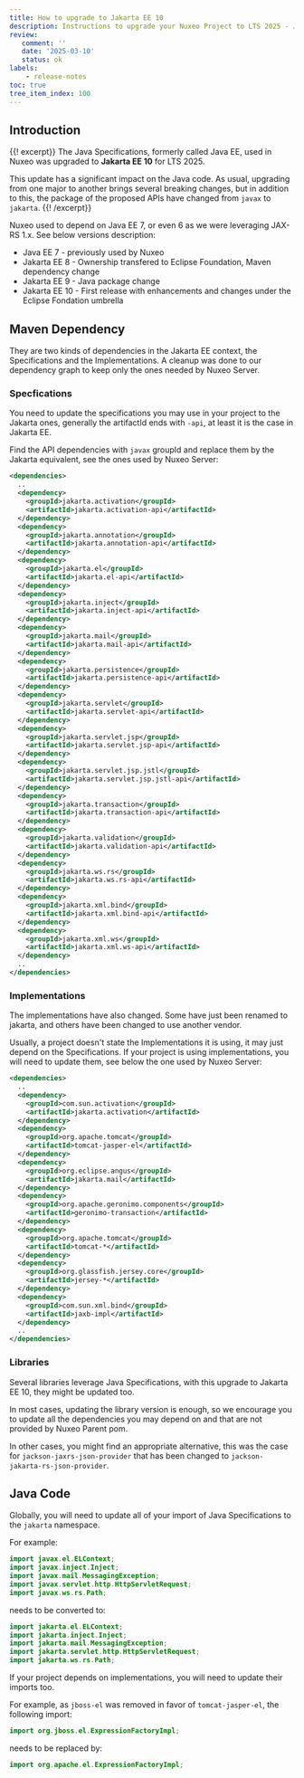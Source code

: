 ```yaml
---
title: How to upgrade to Jakarta EE 10
description: Instructions to upgrade your Nuxeo Project to LTS 2025 - Jakarta EE part
review:
   comment: ''
   date: '2025-03-10'
   status: ok
labels:
    - release-notes
toc: true
tree_item_index: 100
---
```


## Introduction

{{! excerpt}}
The Java Specifications, formerly called Java EE, used in Nuxeo was upgraded to **Jakarta EE 10** for LTS 2025.

This update has a significant impact on the Java code. As usual, upgrading from one major to another brings several
breaking changes, but in addition to this, the package of the proposed APIs have changed from `javax` to `jakarta`.
{{! /excerpt}}

Nuxeo used to depend on Java EE 7, or even 6 as we were leveraging JAX-RS 1.x.
See below versions description:
- Java EE 7 - previously used by Nuxeo
- Jakarta EE 8 - Ownership transfered to Eclipse Foundation, Maven dependency change
- Jakarta EE 9 - Java package change
- Jakarta EE 10 - First release with enhancements and changes under the Eclipse Fondation umbrella

## Maven Dependency

They are two kinds of dependencies in the Jakarta EE context, the Specifications and the Implementations.
A cleanup was done to our dependency graph to keep only the ones needed by Nuxeo Server.

### Specfications

You need to update the specifications you may use in your project to the Jakarta ones, generally the artifactId ends 
with `-api`, at least it is the case in Jakarta EE.

Find the API dependencies with `javax` groupId and replace them by the Jakarta equivalent, see the ones used by Nuxeo Server:

```xml
<dependencies>
  ..
  <dependency>
    <groupId>jakarta.activation</groupId>
    <artifactId>jakarta.activation-api</artifactId>
  </dependency>
  <dependency>
    <groupId>jakarta.annotation</groupId>
    <artifactId>jakarta.annotation-api</artifactId>
  </dependency>
  <dependency>
    <groupId>jakarta.el</groupId>
    <artifactId>jakarta.el-api</artifactId>
  </dependency>
  <dependency>
    <groupId>jakarta.inject</groupId>
    <artifactId>jakarta.inject-api</artifactId>
  </dependency>
  <dependency>
    <groupId>jakarta.mail</groupId>
    <artifactId>jakarta.mail-api</artifactId>
  </dependency>
  <dependency>
    <groupId>jakarta.persistence</groupId>
    <artifactId>jakarta.persistence-api</artifactId>
  </dependency>
  <dependency>
    <groupId>jakarta.servlet</groupId>
    <artifactId>jakarta.servlet-api</artifactId>
  </dependency>
  <dependency>
    <groupId>jakarta.servlet.jsp</groupId>
    <artifactId>jakarta.servlet.jsp-api</artifactId>
  </dependency>
  <dependency>
    <groupId>jakarta.servlet.jsp.jstl</groupId>
    <artifactId>jakarta.servlet.jsp.jstl-api</artifactId>
  </dependency>
  <dependency>
    <groupId>jakarta.transaction</groupId>
    <artifactId>jakarta.transaction-api</artifactId>
  </dependency>
  <dependency>
    <groupId>jakarta.validation</groupId>
    <artifactId>jakarta.validation-api</artifactId>
  </dependency>
  <dependency>
    <groupId>jakarta.ws.rs</groupId>
    <artifactId>jakarta.ws.rs-api</artifactId>
  </dependency>
  <dependency>
    <groupId>jakarta.xml.bind</groupId>
    <artifactId>jakarta.xml.bind-api</artifactId>
  </dependency>
  <dependency>
    <groupId>jakarta.xml.ws</groupId>
    <artifactId>jakarta.xml.ws-api</artifactId>
  </dependency>
  ..
</dependencies>
```

### Implementations

The implementations have also changed. Some have just been renamed to jakarta, and others have been changed to use 
another vendor.

Usually, a project doesn't state the Implementations it is using, it may just depend on the Specifications. If your 
project is using implementations, you will need to update them, see below the one used by Nuxeo Server:

```xml
<dependencies>
  ..
  <dependency>
    <groupId>com.sun.activation</groupId>
    <artifactId>jakarta.activation</artifactId>
  </dependency>
  <dependency>
    <groupId>org.apache.tomcat</groupId>
    <artifactId>tomcat-jasper-el</artifactId>
  </dependency>
  <dependency>
    <groupId>org.eclipse.angus</groupId>
    <artifactId>jakarta.mail</artifactId>
  </dependency>
  <dependency>
    <groupId>org.apache.geronimo.components</groupId>
    <artifactId>geronimo-transaction</artifactId>
  </dependency>
  <dependency>
    <groupId>org.apache.tomcat</groupId>
    <artifactId>tomcat-*</artifactId>
  </dependency>
  <dependency>
    <groupId>org.glassfish.jersey.core</groupId>
    <artifactId>jersey-*</artifactId>
  </dependency>
  <dependency>
    <groupId>com.sun.xml.bind</groupId>
    <artifactId>jaxb-impl</artifactId>
  </dependency>
  ..
</dependencies>
```

### Libraries

Several libraries leverage Java Specifications, with this upgrade to Jakarta EE 10, they might be updated too.

In most cases, updating the library version is enough, so we encourage you to update all the dependencies you may depend on
and that are not provided by Nuxeo Parent pom.

In other cases, you might find an appropriate alternative, this was the case for `jackson-jaxrs-json-provider` that 
has been changed to `jackson-jakarta-rs-json-provider`.

## Java Code

Globally, you will need to update all of your import of Java Specifications to the `jakarta` namespace.

For example:

```java
import javax.el.ELContext;
import javax.inject.Inject;
import javax.mail.MessagingException;
import javax.servlet.http.HttpServletRequest;
import javax.ws.rs.Path;
```

needs to be converted to:

```java
import jakarta.el.ELContext;
import jakarta.inject.Inject;
import jakarta.mail.MessagingException;
import jakarta.servlet.http.HttpServletRequest;
import jakarta.ws.rs.Path;
```

If your project depends on implementations, you will need to update their imports too.

For example, as `jboss-el` was removed in favor of `tomcat-jasper-el`, the following import:

```java
import org.jboss.el.ExpressionFactoryImpl;
```

needs to be replaced by:

```java
import org.apache.el.ExpressionFactoryImpl;
```
